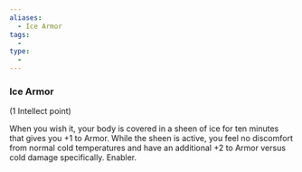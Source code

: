 ```yaml
---
aliases:
  - Ice Armor
tags:
  - 
type:
  - 
---
```

### Ice Armor

(1 Intellect point)

When you wish it, your body is covered in a sheen of ice for ten minutes that gives you +1 to Armor. While the sheen is active, you feel no discomfort from normal cold temperatures and have an additional +2 to Armor versus cold damage specifically. Enabler.